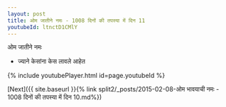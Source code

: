 ```yaml
---
layout: post
title: ओम जातीने नमः - 1008 दिनों की तपस्या में दिन 11
youtubeId: ltnctD1CMlY
---
```

 
 
 ओम जातीने नमः  
 
 -  ज्याने केसांना केस लावले आहेत 
 
  
 
  
 
 
 
 
 
 


{% include youtubePlayer.html id=page.youtubeId %}
 
[Next]({{ site.baseurl }}{% link  split2/_posts/2015-02-08-ओम भावयाची नमः - 1008 दिनों की तपस्या में दिन 10.md%})
 
